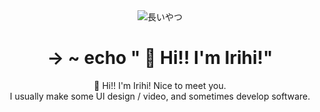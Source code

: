 <div align="center">
<img alt="長いやつ" src="https://user-images.githubusercontent.com/121326808/227582897-d6259fa1-fdd6-4693-b242-f7528e66adce.png"/>
<h1>-> ~ echo " 🌆 Hi!! I'm Irihi!"</h1>
<p> 🌆 Hi!! I'm Irihi! Nice to meet you.<br />I usually make some UI design / video, and sometimes develop software.</p>
</div>
